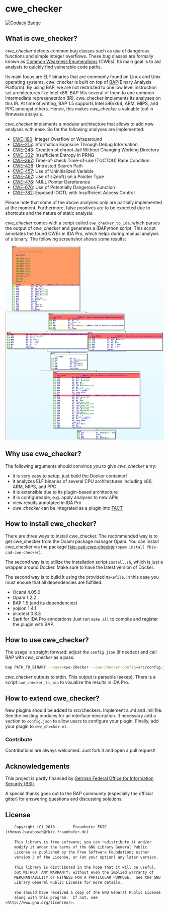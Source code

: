 # cwe_checker #
[![Codacy Badge](https://api.codacy.com/project/badge/Grade/9dbf158110de427d893b40ba397b94bc)](https://www.codacy.com/app/weidenba/cwe_checker?utm_source=github.com&amp;utm_medium=referral&amp;utm_content=fkie-cad/cwe_checker&amp;utm_campaign=Badge_Grade)
## What is cwe_checker? ## 
*cwe_checker* detects common bug classes such as use of dangerous functions and simple integer overflows. These bug classes are formally known as [Common Weakness Enumerations](https://cwe.mitre.org/) (CWEs). Its main goal is to aid analysts to quickly find vulnerable code paths.

Its main focus are ELF binaries that are commonly found on Linux and Unix operating systems. *cwe_checker* is built on top of [BAP](https://github.com/BinaryAnalysisPlatform/bap)(Binary Analysis Platform). By using BAP, we are not restricted to one low level instruction set architectures like Intel x86. BAP lifts several of them to one common intermediate represenetation (IR). cwe_checker implements its analyses on this IR. At time of writing, BAP 1.5 supports Intel x86/x64, ARM, MIPS, and PPC amongst others. Hence, this makes *cwe_checker* a valuable tool in firmware analysis.

*cwe_checker* implements a modular architecture that allows to add new analyses with ease. So far the following analyses are implemented:
-  [CWE-190](https://cwe.mitre.org/data/definitions/190.html): Integer Overflow or Wraparound
-  [CWE-215](https://cwe.mitre.org/data/definitions/215.html): Information Exposure Through Debug Information 
-  [CWE-243](https://cwe.mitre.org/data/definitions/243.html): Creation of chroot Jail Without Changing Working Directory
-  [CWE-332](https://cwe.mitre.org/data/definitions/332.html): Insufficient Entropy in PRNG
-  [CWE-367](https://cwe.mitre.org/data/definitions/367.html): Time-of-check Time-of-use (TOCTOU) Race Condition
-  [CWE-426](https://cwe.mitre.org/data/definitions/426.html): Untrusted Search Path
-  [CWE-457](https://cwe.mitre.org/data/definitions/457.html): Use of Uninitialized Variable
-  [CWE-467](https://cwe.mitre.org/data/definitions/467.html): Use of sizeof() on a Pointer Type
-  [CWE-476](https://cwe.mitre.org/data/definitions/476.html): NULL Pointer Dereference
-  [CWE-676](https://cwe.mitre.org/data/definitions/676.html): Use of Potentially Dangerous Function
-  [CWE-782](https://cwe.mitre.org/data/definitions/782.html): Exposed IOCTL with Insufficient Access Control

Please note that some of the above analyses only are partially implemented at the moment. Furthermore, false positives are to be expected due to shortcuts and the nature of static analysis.

*cwe_checker* comes with a script called `cwe_checker_to_ida`, which parses the output of *cwe_checker* and generates a IDAPython script. This script annotates the found CWEs in IDA Pro, which helps during manual analysis of a binary. The following screenshot shows some results:

![](https://github.com/fkie-cad/cwe_checker/raw/master/doc/images/example_ida_anotation.png "IDA Pro anotation")
## Why use cwe_checker? ##
The following arguments should convince you to give *cwe_checker* a try:
-  it is very easy to setup, just build the Docker container!
-  it analyzes ELF binaries of several CPU architectures including x86, ARM, MIPS, and PPC
-  it is extensible due to its plugin-based architecture
-  it is configureable, e.g. apply analyses to new APIs
-  view results annotated in IDA Pro
-  *cwe_checker* can be integrated as a plugin into [FACT](https://github.com/fkie-cad/FACT_core) 
## How to install cwe_checker? ##
There are three ways to install cwe_checker. The recommended way is to get cwe_checker from the Ocaml package manager Opam. You can install cwe_checker via the package [fkie-cad-cwe-checker](https://opam.ocaml.org/packages/fkie-cad-cwe-checker/) (`opam install fkie-cad-cwe-checker`).

The second way is to utilize the installation script `install.sh`, which is just a wrapper around Docker. Make sure to have the latest version of Docker. 

The second way is to build it using the provided `Makefile`. In this case you must ensure that all dependencies are fulfilled:
-  Ocaml 4.05.0
-  Opam 1.2.2
-  BAP 1.5 (and its dependencies)
-  yojson 1.4.1
-  alcotest 0.8.3
-  Sark for IDA Pro annotations
Just run `make all` to compile and register the plugin with BAP.
## How to use cwe_checker? ##
The usage is straight forward: adjust the `config.json` (if needed) and call BAP with *cwe_checker* as a pass.
``` bash
bap PATH_TO_BINARY --pass=cwe-checker --cwe-checker-config=src/config.json
```
*cwe_checker* outputs to stdin. This output is parsable (sexep). There is a script `cwe_checker_to_ida` to visualize the results in IDA Pro.
## How to extend cwe_checker? ##
New plugins should be added to src/checkers. Implement a .ml and .mli file. See the existing modules for an interface description. If necessary add a section to `config.json` to allow users to configure your plugin. Finally, add your plugin to `cwe_checker.ml`.
### Contribute ###
Contributions are always welcomed. Just fork it and open a pull request!
## Acknowledgements ##
This project is partly financed by [German Federal Office for Information Security (BSI)](https://www.bsi.bund.de).

A special thanks goes out to the BAP community (especially the official gitter) for answering questions and discussing solutions. 
## License
```
    Copyright (C) 2018 -      Fraunhofer FKIE  (thomas.barabosch@fkie.fraunhofer.de)
    
    This library is free software; you can redistribute it and/or
    modify it under the terms of the GNU Library General Public
    License as published by the Free Software Foundation; either
    version 3 of the License, or (at your option) any later version.

    This library is distributed in the hope that it will be useful,
    but WITHOUT ANY WARRANTY; without even the implied warranty of
    MERCHANTABILITY or FITNESS FOR A PARTICULAR PURPOSE.  See the GNU
    Library General Public License for more details.
    
    You should have received a copy of the GNU General Public License
    along with this program.  If not, see <http://www.gnu.org/licenses/>.
```
